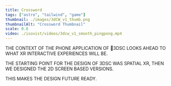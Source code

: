 ```yaml
---
title: Crossword
tags: ["astro", "tailwind", "game"]
thumbnail: ./images/3dCW_v1_thumb.png
thumbnailAlt: "Crossword Thumbnail"
scale: 0.8
video: ./isovist/videos/3dcw_v1_smooth_pingpong.mp4
---
```


THE CONTEXT OF THE PHONE APPLICATION OF 3DSC LOOKS AHEAD TO WHAT XR INTERACTIVE EXPERIENCES WILL BE.

THE STARTING POINT FOR THE DESIGN OF 3DSC WAS SPATIAL XR, THEN WE DESIGNED THE 2D SCREEN BASED VERSIONS.

THIS MAKES THE DESIGN FUTURE READY. 